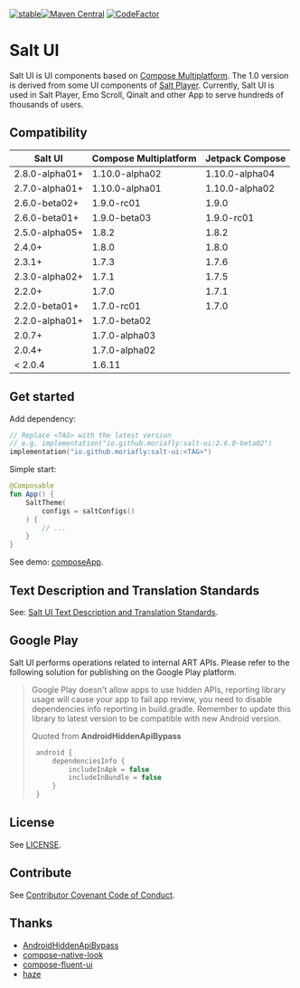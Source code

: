 [![stable](https://img.shields.io/github/v/release/Moriafly/SaltUI?sort=semver&display_name=release&label=stable&color=brightgreen)](https://github.com/JetBrains/compose-multiplatform/releases/latest)[![Maven Central](https://img.shields.io/maven-central/v/io.github.moriafly/salt-ui)](https://search.maven.org/search?q=g:io.github.moriafly) [![CodeFactor](https://www.codefactor.io/repository/github/moriafly/saltui/badge/main)](https://www.codefactor.io/repository/github/moriafly/saltui/overview/main)

# Salt UI

Salt UI is UI components based on [Compose Multiplatform](https://github.com/JetBrains/compose-multiplatform). The 1.0 version is derived from some UI components of [Salt Player](https://github.com/Moriafly/SaltPlayerSource). Currently, Salt UI is used in Salt Player, Emo Scroll, Qinalt and other App to serve hundreds of thousands of users.

## Compatibility

| Salt UI        | Compose Multiplatform | Jetpack Compose |
|----------------|-----------------------|-----------------|
| 2.8.0-alpha01+ | 1.10.0-alpha02        | 1.10.0-alpha04  |
| 2.7.0-alpha01+ | 1.10.0-alpha01        | 1.10.0-alpha02  |
| 2.6.0-beta02+  | 1.9.0-rc01            | 1.9.0           |
| 2.6.0-beta01+  | 1.9.0-beta03          | 1.9.0-rc01      |
| 2.5.0-alpha05+ | 1.8.2                 | 1.8.2           |
| 2.4.0+         | 1.8.0                 | 1.8.0           |
| 2.3.1+         | 1.7.3                 | 1.7.6           |
| 2.3.0-alpha02+ | 1.7.1                 | 1.7.5           |
| 2.2.0+         | 1.7.0                 | 1.7.1           |
| 2.2.0-beta01+  | 1.7.0-rc01            | 1.7.0           |
| 2.2.0-alpha01+ | 1.7.0-beta02          |                 |
| 2.0.7+         | 1.7.0-alpha03         |                 |
| 2.0.4+         | 1.7.0-alpha02         |                 |
| < 2.0.4        | 1.6.11                |                 |

## Get started

Add dependency:

```kotlin
// Replace <TAG> with the latest version
// e.g. implementation("io.github.moriafly:salt-ui:2.6.0-beta02")
implementation("io.github.moriafly:salt-ui:<TAG>")
```

Simple start:

```kotlin
@Composable
fun App() {
    SaltTheme(
        configs = saltConfigs()
    ) {
        // ...
    }
}
```

See demo: [composeApp](https://github.com/Moriafly/SaltUI/tree/main/composeApp).

## Text Description and Translation Standards

See: [Salt UI Text Description and Translation Standards](https://moriafly.com/standards/tdts).

## Google Play

Salt UI performs operations related to internal ART APIs. Please refer to the following solution for publishing on the Google Play platform.

> Google Play doesn't allow apps to use hidden APIs, reporting library usage will cause your app to fail app review, you need to disable dependencies info reporting in build.gradle. Remember to update this library to latest version to be compatible with new Android version.
>
> Quoted from **AndroidHiddenApiBypass**
>
> ```kotlin
>  android {
>      dependenciesInfo {
>          includeInApk = false
>          includeInBundle = false
>      }
>  }
>  ```

## License

See [LICENSE](LICENSE).

## Contribute

See [Contributor Covenant Code of Conduct](CODE_OF_CONDUCT.md).

## Thanks

- [AndroidHiddenApiBypass](https://github.com/LSPosed/AndroidHiddenApiBypass)
- [compose-native-look](https://github.com/ComposeNativeLook/compose-native-look)
- [compose-fluent-ui](https://github.com/compose-fluent/compose-fluent-ui)
- [haze](https://github.com/chrisbanes/haze)